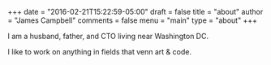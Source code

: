 +++
date = "2016-02-21T15:22:59-05:00"
draft = false
title = "about"
author = "James Campbell"
comments = false
menu = "main"
type = "about"
+++

I am a husband, father, and CTO living near Washington DC. 

I like to work on anything in fields that venn art & code.



